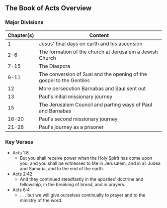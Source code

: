 ## The Book of Acts Overview

### Major Divisions

Chapter(s) | Content
---|---
1 | Jesus' final days on earth and his ascension
2-6 | The formation of the church at Jerusalem a Jewish Church
7-15 | The Diaspora
9-11 | The conversion of Sual and the opening of the gospel to the Gentiles
12 | More persecution Barnabas and Saul sent out
13 | Paul's initial missionary journey
15 | The Jerusalem Council and parting ways of Paul and Barnabas
16-20 | Paul's second missionary journey
21-28 | Paul's journey as a prisoner


### Key Verses
* Acts 1:8
    - But you shall receive power when the Holy Spirit has come upon you; and you shall be witnesses to Me in Jerusalem, and in all Judea and Samaria, and to the end of the earth.
* Acts 2:42
    - And they continued steadfastly in the apostles’ doctrine and fellowship, in the breaking of bread, and in prayers.
* Acts 6:4 
    - . . . but we will give ourselves continually to prayer and to the ministry of the word.